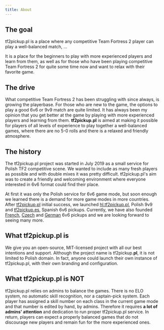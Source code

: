 ```yaml
---
title: About
---
```


## The goal

tf2pickup.pl is a place where any competitive Team Fortress 2 player can play a well-balanced match, ...

It is a place for the beginners to play with more experienced players and learn from them, as well as for those
who have been playing competitive Team Fortress 2 for quite some time now and want to relax with their favorite game.

## The drive

What competitive Team Fortress 2 has been struggling with since always, is growing the playerbase. For those who are new to
the game, the options to play a good 6v6 or 9v9 match are quite limited. It has always been my opinion that you get better
at the game by playing with more experienced players and learning from them. **tf2pickup.pl** is aimed at making it possible
for players of all levels of experience to play together a well-balanced games, where there are no 5-0 rolls and there is a relaxed
and friendly atmosphere.

## The history

The tf2pickup.pl project was started in July 2019 as a small service for Polish TF2 competitive scene. We wanted to include
as many fresh players as possible and with double mixes it was pretty difficult. tf2pickup.pl's aim was to create a friendly
and welcoming environment where everyone interested in 6v6 format could find their place.

At first it was only the Polish service for 6v6 game mode, but soon enough we learned there is a demand for more game modes in more
countries. After [tf2pickup.pl](https://tf2pickup.pl/) initial success, we launched [hl.tf2pickup.pl](https://hl.tf2pickup.pl/),
Polish 9v9 and [tf2pickup.es](https://tf2pickup.es/), Spanish 6v6 pickups. Currently, we have also founded
[French](https://tf2pickup.fr/), [Czech](https://tf2pickup.cz/) and [German](https://tf2pickup.de/) 6v6 pickups and we are looking
forward to seeing many more.

## What tf2pickup.pl is

We give you an open-source, MIT-licensed project with all our best intentions and support. Although the project name is tf2pickup.**pl**, it
is not limited to Polish domain. In fact, anyone could launch their own instance of tf2pickup.pl, with their own branding and configuration.

## What tf2pickup.pl is NOT

tf2pickup.pl relies on admins to balance the games. There is no ELO system, no automatic skill recognition, nor a captain-pick system.
Each player has assigned a skill number on each class in the current game mode and that number is edited by hand, by admins.
Therefore it requires **a lot of admins' attention** and dedication to run proper tf2pickup.pl service. In return, players can expect
a properly balanced games that do not discourage new players and remain fun for the more experienced ones.
